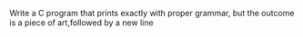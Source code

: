 Write a C program that prints exactly with proper grammar, but the outcome is a piece of art,followed by a new line
